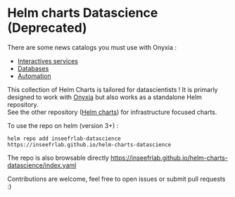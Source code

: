 # Helm charts Datascience (Deprecated)

There are some news catalogs you must use with Onyxia :
- [Interactives services](https://github.com/InseeFrLab/helm-charts-datascience-internal)
- [Databases](https://github.com/InseeFrLab/helm-charts-databases)
- [Automation](https://github.com/InseeFrLab/helm-charts-automation)

This collection of Helm Charts is tailored for datascientists !
It is primarly designed to work with [Onyxia](https://github.com/inseefrlab/onyxia) but also works as a standalone Helm repository.  
See the other repository ([Helm charts](https://github.com/inseefrlab/helm-charts)) for infrastructure focused charts.  

To use the repo on helm (version 3+) :
```
helm repo add inseefrlab-datascience https://inseefrlab.github.io/helm-charts-datascience
```  

The repo is also browsable directly https://inseefrlab.github.io/helm-charts-datascience/index.yaml

Contributions are welcome, feel free to open issues or submit pull requests :)
